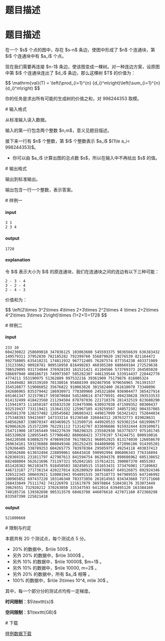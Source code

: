 # 题目描述

# 题目描述


<p>在一个 $s$ 个点的图中，存在 $s-n$ 条边，使图中形成了 $n$ 个连通块，第 $i$ 个连通块中有 $a_i$ 个点。</p>
<p>现在我们需要再连接 $n-1$ 条边，使该图变成一棵树。对一种连边方案，设原图中第 $i$ 个连通块连出了 $d_i$ 条边，那么这棵树 $T$ 的价值为：</p>
<p>$$
\mathrm{val}(T) = \left(\prod_{i=1}^{n} {d_i}^m\right)\left(\sum_{i=1}^{n} {d_i}^m\right)
$$</p>
<p>你的任务是求出所有可能的生成树的价值之和，对 998244353 取模。</p>
# 输入格式


<p>从标准输入读入数据。</p>
<p>输入的第一行包含两个整数 $n,m$，意义见题目描述。</p>
<p>接下来一行有 $n$ 个整数，第 $i$ 个整数表示 $a_i$ $(1\le a_i&lt; 998244353)$。</p>
<ul><li>你可以由 $a_i$ 计算出图的总点数 $s$，所以在输入中不再给出 $s$ 的值。</li>
</ul># 输出格式


<p>输出到标准输出。</p>
<p>输出包含一行一个整数，表示答案。</p>
# 样例一


<h4>input</h4>
<pre><code class="sh_plain">3 1
2 3 4</code></pre>
<h4>output</h4>
<pre><code class="sh_plain">1728</code></pre>
<h4>explanation</h4>
<p>令 $i$ 表示大小为 $i$ 的原连通块，我们在连通块之间的连边有以下三种可能：</p>
<pre><code>2 - 3 - 4
3 - 2 - 4
2 - 4 - 3</code></pre>
<p>价值和为：</p>
<p>$$
\left(2\times 3^2\times 4\times 2+3\times 2^2\times 4 \times 2+2\times 4^2\times 3\times 2\right)\times (1+2+1)=1728
$$</p>
# 样例二


<h4>input</h4>
<pre><code class="sh_plain">233 10
604230822 258609018 347836125 103063600 545593375 983656639 636383432 149579311 37952830 782185282 792399760 556879020 19276539 821164472 992758005 635410231 174811932 967712405 76287574 877354238 403371989 131233662 90928781 909518950 816498283 460305280 688669184 272529638 706529895 931734844 376928193 161521421 41104566 573769373 264585020 586697940 408186715 749973507 585282307 446139544 533914437 228442770 4774211 553190975 51362889 997532216 39361909 75179876 816005324 115649482 801539169 70138016 95888199 892467950 979656965 761391537 354528877 519086852 35676822 910063828 301582400 261610070 73340896 342686965 835379442 186930971 778389960 245321804 936904477 365427914 691461347 321579617 593870684 545240614 874770591 494238628 393533533 914132499 418423560 211294504 878787036 221718376 281432519 823680290 115941973 111850187 435832530 319475906 630937038 471509352 80300437 932519437 733119421 153641332 125967105 419259567 340572302 904357065 664581370 128237482 120545682 206803421 449817099 563421421 752044034 175348393 59415697 147333214 91236540 326844312 207632773 819028631 548562687 338070347 493469625 513509716 449920533 929302154 681990677 929862626 251572209 762291113 713142767 833696686 915932444 839109871 254711900 107265449 594227639 768298325 235502930 563778377 975101745 685320028 128955445 577906482 860668421 37376197 574244751 800910016 364220508 630882579 470699350 761788251 968952925 813174030 126058670 269634161 593236888 808049346 201252435 844809096 572096106 914395201 529266485 338789253 604265775 783978384 295059757 49254118 403037413 530562686 613032494 228899861 66643418 590992994 806806343 776316894 628369191 231811797 427987613 841594754 862694376 898686962 605138652 682408004 562621696 731197321 952042165 157614231 390007370 4055303 851428382 962103475 918450503 382450515 151653431 373476981 17189602 446713187 271736154 420227014 826280929 884768647 649126875 892924346 326522345 306693921 520001943 954891535 387510773 947989555 647246992 100965852 697437220 103146348 783373856 261814563 834343668 737171668 268433849 75111742 741226970 121617879 38970864 510438176 353073449 39629351 732920212 370263050 335347593 6412014 639495120 163384169 740185716 139382698 905313570 68463708 446076618 427071160 872360298 833587390 225821418</code></pre>
<h4>output</h4>
<pre><code class="sh_plain">521800668</code></pre>
# 限制与约定


<p>本题共有 20 个测试点，每个测试点 5 分。</p>
<ul><li>20% 的数据中，$n\le 500$ 。</li>
<li>另外 20% 的数据中，$n\le 3000$ 。</li>
<li>另外 10% 的数据中，$n\le 10000$, $m=1$ 。</li>
<li>另外 10% 的数据中，$n\le 10000, m=2$ 。</li>
<li>另外 20% 的数据中，所有 $a_i$ 相等 。</li>
<li>100% 的数据中，$n\le 3\times 10^4, m\le 30$ 。</li>
</ul><p>其中，每一个部分分的测试点均有一定梯度。</p>
<p><strong>时间限制</strong>：$5\texttt{s}$</p>
<p><strong>空间限制</strong>：$1\texttt{GB}$</p>
# 下载


<p><a href="http://uoj.ac/download.php?type=problem&amp;id=335">样例数据下载</a></p>
